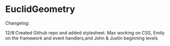 # EuclidGeometry

Changelog:

12/8:Created Github repo and added stylesheet. Max working on CSS, Emily on the framework and event handlers,and John & Justin beginning levels
